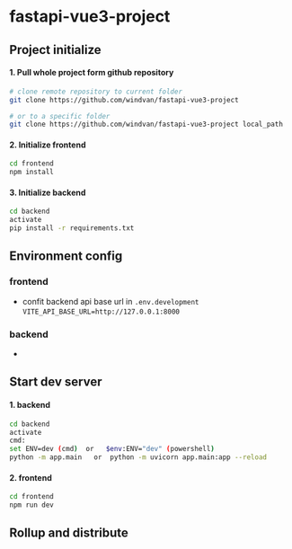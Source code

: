 # fastapi-vue3-project

## Project initialize
#### 1. Pull whole project form github repository
```sh
# clone remote repository to current folder
git clone https://github.com/windvan/fastapi-vue3-project 

# or to a specific folder
git clone https://github.com/windvan/fastapi-vue3-project local_path
```


#### 2. Initialize frontend
```sh
cd frontend
npm install
```
#### 3. Initialize backend
```sh
cd backend
activate
pip install -r requirements.txt
```
## Environment config
### frontend
- confit backend api base url in `.env.development`
```VITE_API_BASE_URL=http://127.0.0.1:8000```
### backend
- 

## Start dev server
#### 1. backend
```sh
cd backend
activate
cmd:
set ENV=dev (cmd)  or   $env:ENV="dev" (powershell)
python -m app.main   or  python -m uvicorn app.main:app --reload


```
#### 2. frontend
```sh
cd frontend
npm run dev
```


## Rollup and distribute